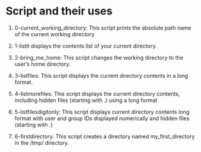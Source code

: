 # Script and their uses
1. 0-current_working_directory: This script prints the absolute path name of the current working directory

2. 1-listit displays the contents list of your current directory.

3. 2-bring_me_home: This script changes the working directory to the user’s home directory.

4. 3-listfiles: This script displays the current directory contents in a long format.

5. 4-listmorefiles: This script displays the current directory contents, including hidden files (starting with .) using a long format

6. 5-listfilesdigitonly: This script displays current directory contents long format with user and group IDs displayed numerically and hidden files (starting with .)

7. 6-firstdirectory: This script creates a directory named my_first_directory in the /tmp/ directory.
